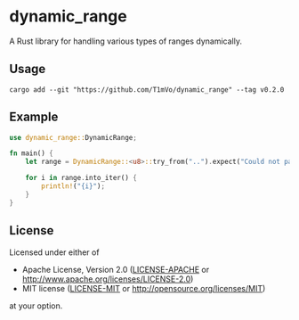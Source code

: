 # dynamic_range

A Rust library for handling various types of ranges dynamically.

## Usage

```console
cargo add --git "https://github.com/T1mVo/dynamic_range" --tag v0.2.0
```

## Example

```rust
use dynamic_range::DynamicRange;

fn main() {
    let range = DynamicRange::<u8>::try_from("..").expect("Could not parse range");

    for i in range.into_iter() {
        println!("{i}");
    }
}
```

## License

Licensed under either of

 * Apache License, Version 2.0
   ([LICENSE-APACHE](LICENSE-APACHE) or http://www.apache.org/licenses/LICENSE-2.0)
 * MIT license
   ([LICENSE-MIT](LICENSE-MIT) or http://opensource.org/licenses/MIT)

at your option.
